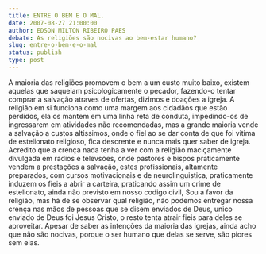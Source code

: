 ```yaml
---
title: ENTRE O BEM E O MAL.
date: 2007-08-27 21:00:00
author: EDSON MILTON RIBEIRO PAES
debate: As religiões são nocivas ao bem-estar humano?
slug: entre-o-bem-e-o-mal
status: publish 
type: post
---
```


A maioria das religiões promovem o bem a um custo muito baixo, existem aquelas que saqueiam psicologicamente o pecador, fazendo-o tentar comprar a salvação atraves de ofertas, dizimos e doações a igreja. A religião em si funciona como uma margem aos cidadãos que estão perdidos, ela os mantem em uma linha reta de conduta, impedindo-os de ingressarem em atividades não recomendadas, mas a grande maioria vende a salvação a custos altissimos, onde o fiel ao se dar conta de que foi vitima de estelionato religioso, fica descrente e nunca mais quer saber de igreja. Acredito que a crença nada tenha a ver com a religião maciçamente divulgada em radios e televsões, onde pastores e bispos praticamente vendem a prestações a salvação, estes profissionais, altamente preparados, com cursos motivacionais e de neurolinguistica, praticamente induzem os fieis a abrir a carteira, praticando assim um crime de estelionato, ainda não previsto em nosso codigo civil, Sou a favor da religião, mas há de se observar qual religião, não podemos entregar nossa crença nas mãos de pessoas que se disem enviados de Deus, unico enviado de Deus foi Jesus Cristo, o resto tenta atrair fieis para deles se aproveitar. Apesar de saber as intenções da maioria das igrejas, ainda acho que não são nocivas, porque o ser humano que delas se serve, são piores sem elas.
